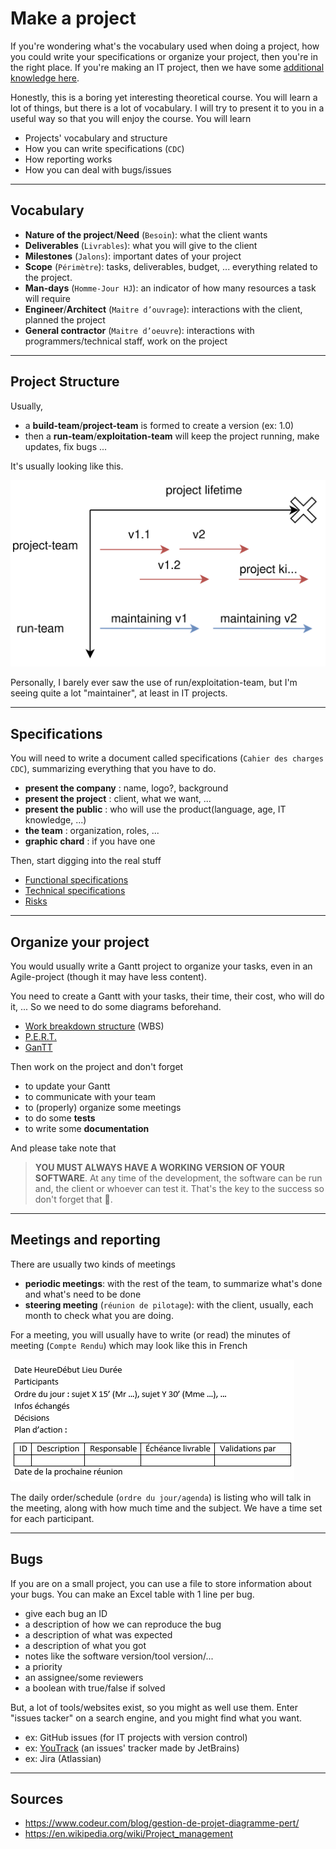 # Make a project

If you're wondering what's the vocabulary used when doing a project, how you could write your specifications or organize your project, then you're in the right place. If you're making an IT project, then we have some [additional knowledge here](../../../_it/dev/git-project/todo/index.md).

Honestly, this is a boring yet interesting theoretical course. You will learn a lot of things, but there is a lot of vocabulary. I will try to present it to you in a useful way so that you will enjoy the course. You will learn

* Projects' vocabulary and structure
* How you can write specifications (``CDC``)
* How reporting works
* How you can deal with bugs/issues

<hr class="sl">

## Vocabulary

* **Nature of the project**/**Need** (``Besoin``): what the client wants
* **Deliverables** (``Livrables``): what you will give to the client
* **Milestones** (``Jalons``): important dates of your project
* **Scope** (``Périmètre``): tasks, deliverables, budget, ... everything related to the project.
* **Man-days** (`Homme-Jour HJ`): an indicator of how many resources a task will require
* **Engineer**/**Architect** (``Maitre d’ouvrage``): interactions with the client, planned the project
* **General contractor** (``Maitre d’oeuvre``): interactions with programmers/technical staff, work on the project

<hr class="sr">

## Project Structure

Usually,

* a **build-team**/**project-team** is formed to create a version (ex: 1.0)
* then a **run-team**/**exploitation-team** will keep the project running, make updates, fix bugs ...

It's usually looking like this.

![Project lifetime](lifecycle.svg)

Personally, I barely ever saw the use of run/exploitation-team, but I'm seeing quite a lot "maintainer", at least in IT projects.

<hr class="sl">

## Specifications

You will need to write a document called specifications (``Cahier des charges CDC``), summarizing everything that you have to do.

* **present the company**  : name, logo?, background
* **present the project** : client, what we want, ...
* **present the public** : who will use the product(language, age, IT knowledge, ...)
* **the team** : organization, roles, ...
* **graphic chard** : if you have one

Then, start digging into the real stuff

* [Functional specifications](cdc/fs.md)
* [Technical specifications](cdc/ts.md)
* [Risks](cdc/risks.md)

<hr class="sr">

## Organize your project

You would usually write a Gantt project to organize your tasks, even in an Agile-project (though it may have less content).

You need to create a Gantt with your tasks, their time, their cost, who will do it, ... So we need to do some diagrams beforehand.

* [Work breakdown structure](tools/wbs.md) (WBS)
* [P.E.R.T.](tools/pert.md)
* [GanTT](tools/gantt.md)

Then work on the project and don't forget

* to update your Gantt
* to communicate with your team
* to (properly) organize some meetings
* to do some **tests**
* to write some **documentation**

And please take note that

> **YOU MUST ALWAYS HAVE A WORKING VERSION OF YOUR SOFTWARE**. At any time of the development, the software can be run and, the client or whoever can test it. That's the key to the success so don't forget that 🧐.

<hr class="sl">

## Meetings and reporting

There are usually two kinds of meetings

* **periodic meetings**: with the rest of the team, to summarize what's done and what's need to be done
* **steering meeting** (``réunion de pilotage``): with the client, usually, each month to check what you are doing.
  
For a meeting, you will usually have to write (or read) the minutes of meeting (``Compte Rendu``) which may look like this in French

![minutes of meeting in French](tools/images/cr.png)

The daily order/schedule (``ordre du jour/agenda``) is listing who will talk in the meeting, along with how much time and the subject. We have a time set for each participant.

<hr class="sr">

## Bugs

If you are on a small project, you can use a file to store information about your bugs. You can make an Excel table with 1 line per bug.

* give each bug an ID
* a description of how we can reproduce the bug
* a description of what was expected
* a description of what you got
* notes like the software version/tool version/...
* a priority
* an assignee/some reviewers
* a boolean with true/false if solved

But, a lot of tools/websites exist, so you might as well use them. Enter "issues tacker" on a search engine, and you might find what you want. 

* ex: GitHub issues (for IT projects with version control)
* ex: [YouTrack](https://www.jetbrains.com/youtrack/) (an issues' tracker made by JetBrains)
* ex: Jira (Atlassian)

<hr class="sl">

## Sources

* <https://www.codeur.com/blog/gestion-de-projet-diagramme-pert/>
* <https://en.wikipedia.org/wiki/Project_management>